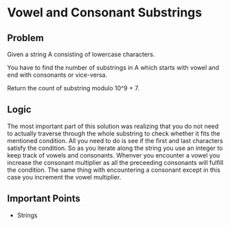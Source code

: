 # Vowel and Consonant Substrings

## Problem

Given a string A consisting of lowercase characters.

You have to find the number of substrings in A which starts with vowel and end with consonants or vice-versa.

Return the count of substring modulo 10^9 + 7.

## Logic

The most important part of this solution was realizing that you do not need to actually traverse through the whole substring to check whether it fits the mentioned condition. All you need to do is see if the first and last characters satisfy the condition. So as you iterate along the string you use an integer to keep track of vowels and consonants. Whenver you encounter a vowel you increase the consonant multiplier as all the preceeding consonants will fulfill the condition. The same thing with encountering a consonant except in this case you increment the vowel multiplier. 

## Important Points

- Strings